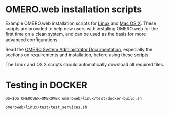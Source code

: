 OMERO.web installation scripts
==============================

Example OMERO.web installation scripts for [Linux](linux) and [Mac OS X](homebrew).
These scripts are provided to help new users with installing OMERO.web for the first time on a clean system, and can be used as the basis for more advanced configurations.

Read the [OMERO System Administrator Documentation](https://www.openmicroscopy.org/site/support/omero5.3-staging/sysadmins/index.html), especially the sections on requirements and installation, before using these scripts.

The Linux and OS X scripts should automatically download all required files.


Testing in DOCKER
==================

    OS=$OS OMEROVER=OMEROVER omeroweb/linux/test/docker-build.sh

    omeroweb/linux/test/test_services.sh 